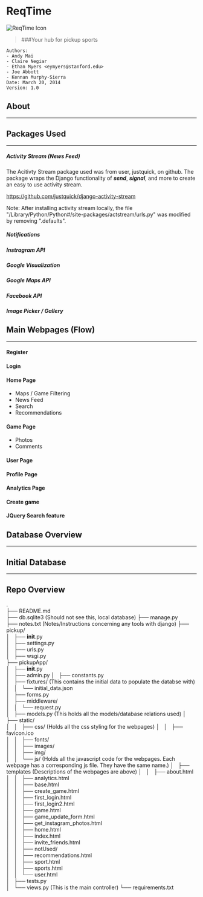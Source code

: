 ReqTime
==============
![ReqTime Icon](http://www.protasker.com/images/time-thumbnail.jpg)
> ###Your hub for pickup sports 


```
Authors: 
- Andy Mai
- Claire Negiar
- Ethan Myers <eymyers@stanford.edu>
- Joe Abbott
- Kennan Murphy-Sierra
Date: March 20, 2014
Version: 1.0
```


About
---------------------
***

Packages Used
---------------------
***

##### Activity Stream (News Feed)
The Acitivty Stream package used was from user, justquick, on github.  The package wraps the Django functionality of ***send***, ***signal***, and more to create an easy to use activity stream.

<https://github.com/justquick/django-activity-stream>

Note: After installing activity stream locally, the file "/Library/Python/Python#/site-packages/actstream/urls.py" was modified by removing ".defaults".  


##### Notifications

##### Instragram API

##### Google Visualization

##### Google Maps API

##### Facebook API

##### Image Picker / Gallery


Main Webpages (Flow)
--------------
***
#### Register
#### Login
#### Home Page
- Maps / Game Filtering
- News Feed
- Search
- Recommendations

#### Game Page
- Photos
- Comments

#### User Page
#### Profile Page
#### Analytics Page
#### Create game
#### JQuery Search feature

Database Overview
-----------------
*** 

Initial Database
------------------
***

Repo Overview
-------------

.  
├── README.md  
├── db.sqlite3 (Should not see this, local database) 
├── manage.py  
├── notes.txt  (Notes/Instructions concerning any tools with django)
├── pickup/  
│   ├── __init__.py  
│   ├── settings.py  
│   ├── urls.py  
│   ├── wsgi.py  
├── pickupApp/  
│   ├── __init__.py  
│   ├── admin.py 
│   ├── constants.py  
│   ├── fixtures/  (This contains the initial data to populate the databse with)
│   │   └── initial_data.json  
│   ├── forms.py  
│   ├── middleware/  
│   │   └── request.py  
│   ├── models.py  (This holds all the models/database relations used)
│   ├── static/  
│   │   ├── css/  (Holds all the css styling for the webpages)
│   │   ├── favicon.ico  
│   │   ├── fonts/  
│   │   ├── images/  
│   │   ├── img/  
│   │   └── js/  (Holds all the javascript code for the webpages. Each webpage has a corresponding js file.  They have the same name.)
│   ├── templates  (Descriptions of the webpages are above)
│   │   ├── about.html  
│   │   ├── analytics.html  
│   │   ├── base.html  
│   │   ├── create_game.html  
│   │   ├── first_login.html  
│   │   ├── first_login2.html  
│   │   ├── game.html  
│   │   ├── game_update_form.html  
│   │   ├── get_instagram_photos.html  
│   │   ├── home.html  
│   │   ├── index.html  
│   │   ├── invite_friends.html  
│   │   ├── notUsed/  
│   │   ├── recommendations.html  
│   │   ├── sport.html  
│   │   ├── sports.html  
│   │   └── user.html  
│   ├── tests.py    
│   └── views.py  (This is the main controller)
└──  requirements.txt  









